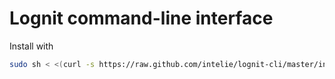 # Lognit command-line interface

Install with

``` sh
sudo sh < <(curl -s https://raw.github.com/intelie/lognit-cli/master/install)
```
